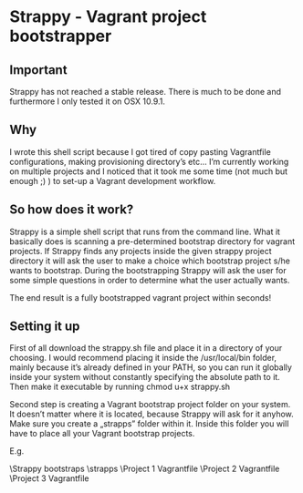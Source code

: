 # Strappy - Vagrant project bootstrapper

## Important

Strappy has not reached a stable release. There is much to be done and furthermore I only tested it on OSX 10.9.1.

## Why

I wrote this shell script because I got tired of copy pasting Vagrantfile configurations, making provisioning directory’s etc… I’m currently working on multiple projects and I noticed that it took me some time (not much but enough ;) ) to set-up a Vagrant development workflow.

## So how does it work?

Strappy is a simple shell script that runs from the command line. What it basically does is scanning a pre-determined bootstrap directory for vagrant projects. If Strappy finds any projects inside the given strappy project directory it will ask the user to make a choice which bootstrap project s/he wants to bootstrap. During the bootstrapping Strappy will ask the user for some simple questions in order to determine what the user actually wants.

The end result is a fully bootstrapped vagrant project within seconds!

## Setting it up

First of all download the strappy.sh file and place it in a directory of your choosing. I would recommend placing it inside the /usr/local/bin folder, mainly because it’s already defined in your PATH, so you can run it globally inside your system without constantly specifying the absolute path to it.
Then make it executable by running chmod u+x strappy.sh

Second step is creating a Vagrant bootstrap project folder on your system. It doesn’t matter where it is located, because Strappy will ask for it anyhow. Make sure you create a „strapps” folder within it. Inside this folder you will have to place all your Vagrant bootstrap projects.

E.g.

\Strappy bootstraps
  \strapps
    \Project 1
      Vagrantfile
    \Project 2
      Vagrantfile
    \Project 3
      Vagrantfile

